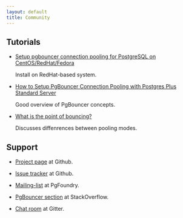 ```yaml
---
layout: default
title: Community
---
```


## Tutorials

- [Setup pgbouncer connection pooling for PostgreSQL on CentOS/RedHat/Fedora](https://opensourcedbms.com/dbms/setup-pgbouncer-connection-pooling-for-postgresql-on-centosredhatfedora/)

  Install on RedHat-based system.

- [How to Setup PgBouncer Connection Pooling with Postgres Plus Standard Server](http://www.enterprisedb.com/resources-community/tutorials-quickstarts/all-platforms/how-setup-pgbouncer-connection-pooling-postg)

  Good overview of PgBouncer concepts.

- [What is the point of bouncing?](http://www.depesz.com/2012/12/02/what-is-the-point-of-bouncing/)

  Discusses diffenrences between pooling modes.

## Support

- [Project page](https://github.com/pgbouncer/pgbouncer) at Github.

- [Issue tracker](https://github.com/pgbouncer/pgbouncer/issues) at Github.

- [Mailing-list](http://lists.pgfoundry.org/mailman/listinfo/pgbouncer-general) at PgFoundry.

- [PgBouncer section](https://stackoverflow.com/questions/tagged/pgbouncer) at StackOverflow.

- [Chat room](https://gitter.im/pgbouncer/pgbouncer) at Gitter.

